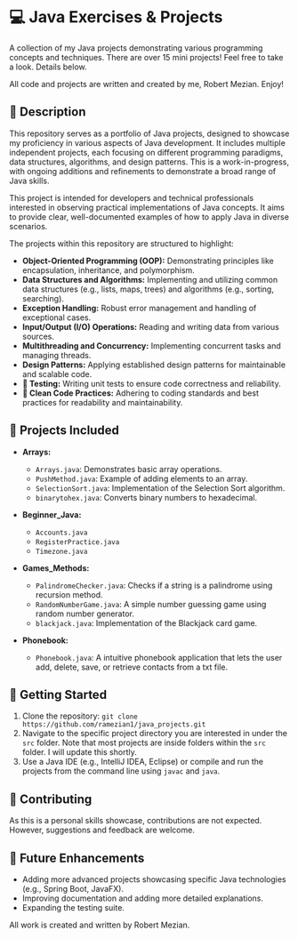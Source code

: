 # 💻 Java Exercises & Projects

A collection of my Java projects demonstrating various programming concepts and techniques. There are over 15 mini projects! Feel free to take a look. Details below.

All code and projects are written and created by me, Robert Mezian. Enjoy!

## 📝 Description

This repository serves as a portfolio of Java projects, designed to showcase my proficiency in various aspects of Java development. It includes multiple independent projects, each focusing on different programming paradigms, data structures, algorithms, and design patterns. This is a work-in-progress, with ongoing additions and refinements to demonstrate a broad range of Java skills.

This project is intended for developers and technical professionals interested in observing practical implementations of Java concepts. It aims to provide clear, well-documented examples of how to apply Java in diverse scenarios.

The projects within this repository are structured to highlight:

* **Object-Oriented Programming (OOP):** Demonstrating principles like encapsulation, inheritance, and polymorphism.
* **Data Structures and Algorithms:** Implementing and utilizing common data structures (e.g., lists, maps, trees) and algorithms (e.g., sorting, searching).
* **Exception Handling:** Robust error management and handling of exceptional cases.
* **Input/Output (I/O) Operations:** Reading and writing data from various sources.
* **Multithreading and Concurrency:** Implementing concurrent tasks and managing threads.
* **Design Patterns:** Applying established design patterns for maintainable and scalable code.
* **🧪 Testing:** Writing unit tests to ensure code correctness and reliability.
* **🧹 Clean Code Practices:** Adhering to coding standards and best practices for readability and maintainability.

## 📂 Projects Included

* **Arrays:**
    * `Arrays.java`: Demonstrates basic array operations.
    * `PushMethod.java`: Example of adding elements to an array.
    * `SelectionSort.java`: Implementation of the Selection Sort algorithm.
    * `binarytohex.java`: Converts binary numbers to hexadecimal.
* **Beginner_Java:**
    * `Accounts.java`
    * `RegisterPractice.java`
    * `Timezone.java`

* **Games_Methods:**
    * `PalindromeChecker.java`: Checks if a string is a palindrome using recursion method.
    * `RandomNumberGame.java`: A simple number guessing game using random number generator.
    * `blackjack.java`: Implementation of the Blackjack card game.
* **Phonebook:**
    * `Phonebook.java`: A intuitive phonebook application that lets the user add, delete, save, or retrieve contacts from a txt file. 

## 🚀 Getting Started

1.  Clone the repository: `git clone https://github.com/ramezian1/java_projects.git`
2.  Navigate to the specific project directory you are interested in under the `src` folder. Note that most projects are inside folders within the `src` folder. I will update this shortly.
3.  Use a Java IDE (e.g., IntelliJ IDEA, Eclipse) or compile and run the projects from the command line using `javac` and `java`.

## 🤝 Contributing

As this is a personal skills showcase, contributions are not expected. However, suggestions and feedback are welcome.

## 🔮 Future Enhancements

* Adding more advanced projects showcasing specific Java technologies (e.g., Spring Boot, JavaFX).
* Improving documentation and adding more detailed explanations.
* Expanding the testing suite.

All work is created and written by Robert Mezian.
